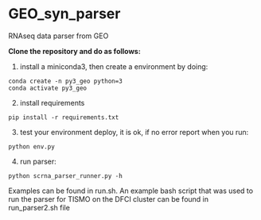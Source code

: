 # GEO_syn_parser
RNAseq data parser from GEO

**Clone the repository and do as follows:**
1. install a miniconda3, then create a environment by doing:
```
conda create -n py3_geo python=3
conda activate py3_geo
```
2. install requirements
```
pip install -r requirements.txt
```
3. test your environment deploy, it is ok, if no error report when you run:
```
python env.py
```
4. run parser:
```
python scrna_parser_runner.py -h
```
Examples can be found in run.sh.
An example bash script that was used to run the parser for TISMO on the DFCI cluster can be found in run_parser2.sh file